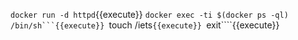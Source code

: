 ````docker run -d httpd````{{execute}}
````docker exec -ti $(docker ps -ql) /bin/sh```{{execute}}
````touch /iets````{{execute}}
````exit````{{execute}}
